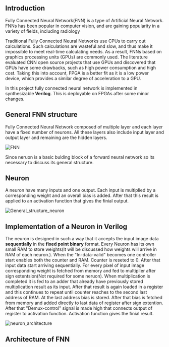 ## $\textbf{Introduction}$
$\text{Fully Connected Neural Network(FNN) is a type of Artificial Neural Network. FNNs has been popular in computer vision, }$ 
$\text{and are gaining popularity in a variety of fields, including radiology}$

$\text{Traditional Fully Connected Neural Networks use CPUs to carry out calculations. Such calculations are wasteful and }$
$\text{slow, and thus make it impossible to meet real-time calculating needs.}$ $\text{As a result, FNNs based on graphics processing }$
$\text{units (GPUs) are commonly used. The literature evaluated CNN open source projects that use GPUs and discovered that }$
$\text{GPUs have some drawbacks, such as high power consumption and high cost. Taking this into account, FPGA is a}$
$\text{better fit as it is a low power device, which provides a similar degree of acceleration }$
$\text{to a GPU.}$

$\text{In this project fully connected neural network is implemented in synthesizable} \textbf{ Verilog}.$ $\text{This is deployable}$
$\text{on FPGAs after some minor changes.}$

## $\textbf{General FNN structure}$
$\text{Fully Connected Neural Network composed of multiple layer and each layer have a fixed number of neurons. All these }$
$\text{layers also include input layer and output layer and remaining are the hidden layers.}$

![FNN](https://user-images.githubusercontent.com/91585086/183276654-58cde0ca-0cef-4131-903d-e5f574b42baa.png)
   
$\text{ Since neruon is a basic bulding block of a forward neural network so its necessary to discuss its general structure.}$

## $\textbf{Neuron}$
$\text{A neuron have many inputs and one output. Each input is multiplied by a corresponding weight and an overall bias}$
$\text{is added. After that this result is applied to an activation function that gives the finial output.}$

![General_structure_neuron](https://user-images.githubusercontent.com/91585086/183300664-178cc740-6eb4-44ac-9140-2a4b7d264574.png)

## $\textbf{Implementation of a Neuron in Verilog}$
$\text{The neuron is designed in such a way that it accepts the input image data}$ $\textbf{ sequentially}$ $\text{ in the }$ $\textbf{fixed point binary}$
$\text{format. Every Neuron has its own small RAM to store weights(It will be discussed how weights will arrive in RAM of }$
$\text{each neuron.). When the "In-data-valid" becomes one controller start enables both the counter and RAM. Counter is }$
$\text{reseted to 0. After that input data start arriving sequentially. For every pixel of input image corresponding weight }$
$\text{is fetched from memory and fed to multiplier after sign extentsion(Not required for some neruon). When multiplication}$
$\text{ is completed it is fed to an adder that already have previously stored multiplication result as its input. After }$
$\text{that result is again loaded in a register and this continues to repeat until counter reaches to the second last address }$
$\text{ of RAM. At the last address bias is stored. After that bias is fetched from memory and added directly to last data of }$
$\text{register after sign extention. After that "Demux-control" signal is made high that connects output of register to activation }$
$\text{function. Activation function gives the finial result.}$

![neuron_architecture](https://user-images.githubusercontent.com/91585086/183444485-0b3ae431-46c2-4c1c-b1c8-82b4d22bca47.png)

## $\text{Architecture of FNN}$



